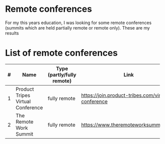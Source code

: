 # Remote conferences
For my this years education, I was looking for some remote conferences (summits which are held partially remote or remote only). These are my results

# List of remote conferences
| # | Name | Type (partly/fully remote) | Link |
|---|------|----------------------------|------|
| 1 | Product Tripes Virtual Conference | fully remote | https://join.product-tribes.com/virtual-conference |
| 2 | The Remote Work Summit | fully remote | https://www.theremoteworksummit.com/
